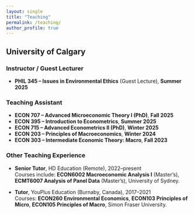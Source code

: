 ```yaml
---
layout: single
title: "Teaching"
permalink: /teaching/
author_profile: true
---
```


## University of Calgary

### Instructor / Guest Lecturer
- **PHIL 345 – Issues in Environmental Ethics** (Guest Lecture), **Summer 2025**

### Teaching Assistant
- **ECON 707 – Advanced Microeconomic Theory I (PhD)**, **Fall 2025**
- **ECON 395 – Introduction to Econometrics**, **Summer 2025**
- **ECON 715 – Advanced Econometrics II (PhD)**, **Winter 2025**
- **ECON 203 – Principles of Macroeconomics**, **Winter 2024**
- **ECON 303 – Intermediate Economic Theory: Macro**, **Fall 2023**

### Other Teaching Experience
- **Senior Tutor**, HD Education (Remote), 2022–present  
  Courses include: **ECON6002 Macroeconomic Analysis I** (Master’s), **ECMT6007 Analysis of Panel Data** (Master’s), University of Sydney.

- **Tutor**, YouPlus Education (Burnaby, Canada), 2017–2021  
  Courses: **ECON260 Environmental Economics**, **ECON103 Principles of Micro**, **ECON105 Principles of Macro**, Simon Fraser University.
